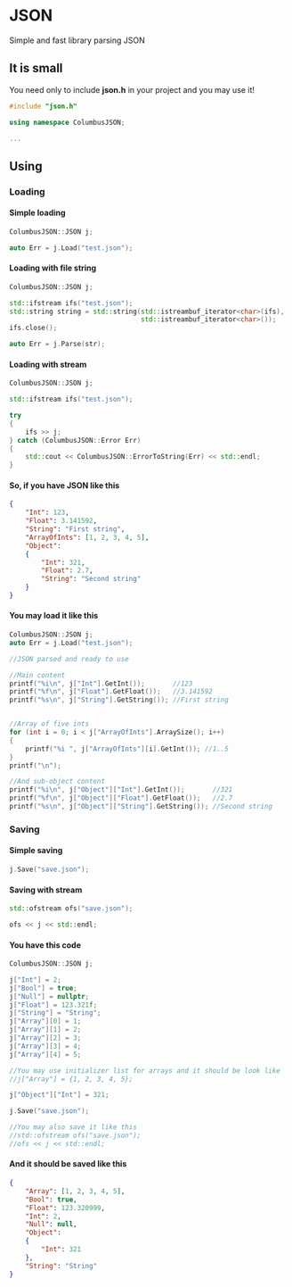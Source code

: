# JSON
Simple and fast library parsing JSON

## It is small
You need only to include **json.h** in your project and you may use it!

```c++
#include "json.h"

using namespace ColumbusJSON;

...
```

## Using

### Loading

#### Simple loading

```c++
ColumbusJSON::JSON j;

auto Err = j.Load("test.json");
```

#### Loading with file string

```c++
ColumbusJSON::JSON j;

std::ifstream ifs("test.json");
std::string string = std::string(std::istreambuf_iterator<char>(ifs),
                                 std::istreambuf_iterator<char>());
ifs.close();

auto Err = j.Parse(str);
```

#### Loading with stream

```c++
ColumbusJSON::JSON j;

std::ifstream ifs("test.json");

try
{
	ifs >> j;
} catch (ColumbusJSON::Error Err)
{
	std::cout << ColumbusJSON::ErrorToString(Err) << std::endl;
}
```

#### So, if you have JSON like this

```json
{
	"Int": 123,
	"Float": 3.141592,
	"String": "First string",
	"ArrayOfInts": [1, 2, 3, 4, 5],
	"Object":
	{
		"Int": 321,
		"Float": 2.7,
		"String": "Second string"
	}
}
```

#### You may load it like this

```c++
ColumbusJSON::JSON j;
auto Err = j.Load("test.json");

//JSON parsed and ready to use

//Main content
printf("%i\n", j["Int"].GetInt());       //123
printf("%f\n", j["Float"].GetFloat());   //3.141592
printf("%s\n", j["String"].GetString()); //First string


//Array of five ints
for (int i = 0; i < j["ArrayOfInts"].ArraySize(); i++)
{
	printf("%i ", j["ArrayOfInts"][i].GetInt()); //1..5
}
printf("\n");

//And sub-object content
printf("%i\n", j["Object"]["Int"].GetInt());       //321
printf("%f\n", j["Object"]["Float"].GetFloat());   //2.7
printf("%s\n", j["Object"]["String"].GetString()); //Second string
```
### Saving

#### Simple saving

```c++
j.Save("save.json");
```

#### Saving with stream

```c++
std::ofstream ofs("save.json");

ofs << j << std::endl;
```

#### You have this code

```c++
ColumbusJSON::JSON j;

j["Int"] = 2;
j["Bool"] = true;
j["Null"] = nullptr;
j["Float"] = 123.321f;
j["String"] = "String";
j["Array"][0] = 1;
j["Array"][1] = 2;
j["Array"][2] = 3;
j["Array"][3] = 4;
j["Array"][4] = 5;

//You may use initializer list for arrays and it should be look like
//j["Array"] = {1, 2, 3, 4, 5};

j["Object"]["Int"] = 321;

j.Save("save.json");

//You may also save it like this
//std::ofstream ofs("save.json");
//ofs << j << std::endl;
```

#### And it should be saved like this

```json
{
	"Array": [1, 2, 3, 4, 5],
	"Bool": true,
	"Float": 123.320999,
	"Int": 2,
	"Null": null,
	"Object":
	{
		"Int": 321
	},
	"String": "String"
}
```

